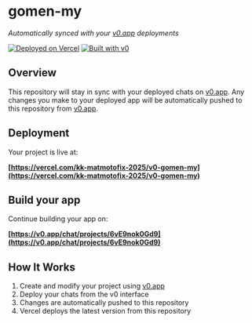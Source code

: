 # gomen-my

*Automatically synced with your [v0.app](https://v0.app) deployments*

[![Deployed on Vercel](https://img.shields.io/badge/Deployed%20on-Vercel-black?style=for-the-badge&logo=vercel)](https://vercel.com/kk-matmotofix-2025/v0-gomen-my)
[![Built with v0](https://img.shields.io/badge/Built%20with-v0.app-black?style=for-the-badge)](https://v0.app/chat/projects/6vE9nok0Gd9)

## Overview

This repository will stay in sync with your deployed chats on [v0.app](https://v0.app).
Any changes you make to your deployed app will be automatically pushed to this repository from [v0.app](https://v0.app).

## Deployment

Your project is live at:

**[https://vercel.com/kk-matmotofix-2025/v0-gomen-my](https://vercel.com/kk-matmotofix-2025/v0-gomen-my)**

## Build your app

Continue building your app on:

**[https://v0.app/chat/projects/6vE9nok0Gd9](https://v0.app/chat/projects/6vE9nok0Gd9)**

## How It Works

1. Create and modify your project using [v0.app](https://v0.app)
2. Deploy your chats from the v0 interface
3. Changes are automatically pushed to this repository
4. Vercel deploys the latest version from this repository